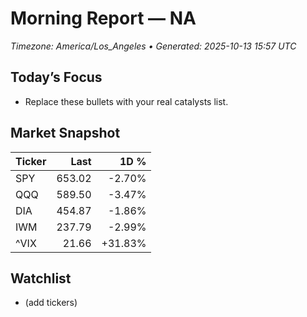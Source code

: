 # Morning Report — NA
_Timezone: America/Los_Angeles • Generated: 2025-10-13 15:57 UTC_

## Today’s Focus
- Replace these bullets with your real catalysts list.

## Market Snapshot
| Ticker | Last | 1D % |
|---|---:|---:|
| SPY | 653.02 | -2.70% |
| QQQ | 589.50 | -3.47% |
| DIA | 454.87 | -1.86% |
| IWM | 237.79 | -2.99% |
| ^VIX | 21.66 | +31.83% |

## Watchlist
- (add tickers)
